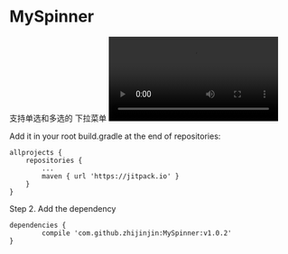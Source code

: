 # MySpinner
支持单选和多选的 下拉菜单
![img](https://github.com/zhijinjin/MySpinner/blob/master/cFm08bV2Eu.mp4) 

Add it in your root build.gradle at the end of repositories:

	allprojects {
		repositories {
			...
			maven { url 'https://jitpack.io' }
		}
	}
  
Step 2. Add the dependency

	dependencies {
	        compile 'com.github.zhijinjin:MySpinner:v1.0.2'
	}




